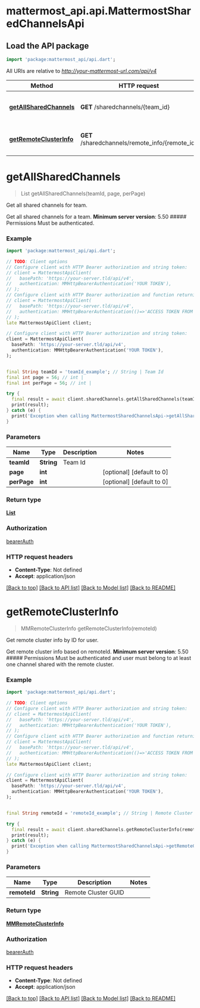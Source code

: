 # mattermost_api.api.MattermostSharedChannelsApi

## Load the API package
```dart
import 'package:mattermost_api/api.dart';
```

All URIs are relative to *http://your-mattermost-url.com/api/v4*

Method | HTTP request | Description
------------- | ------------- | -------------
[**getAllSharedChannels**](MattermostSharedChannelsApi.md#getallsharedchannels) | **GET** /sharedchannels/{team_id} | Get all shared channels for team.
[**getRemoteClusterInfo**](MattermostSharedChannelsApi.md#getremoteclusterinfo) | **GET** /sharedchannels/remote_info/{remote_id} | Get remote cluster info by ID for user.


# **getAllSharedChannels**
> List<MMSharedChannel> getAllSharedChannels(teamId, page, perPage)

Get all shared channels for team.

Get all shared channels for a team.  __Minimum server version__: 5.50  ##### Permissions Must be authenticated. 

### Example
```dart
import 'package:mattermost_api/api.dart';

// TODO: Client options
// Configure client with HTTP Bearer authorization and string token:
// client = MattermostApiClient(
//   basePath: 'https://your-server.tld/api/v4',
//   authentication: MMHttpBearerAuthentication('YOUR TOKEN'),
// );
// Configure client with HTTP Bearer authorization and function returning a string:
// client = MattermostApiClient(
//   basePath: 'https://your-server.tld/api/v4',
//   authentication: MMHttpBearerAuthentication(()=>'ACCESS TOKEN FROM FUNCTION'),
// );
late MattermostApiClient client;

// Configure client with HTTP Bearer authorization and string token:
client = MattermostApiClient(
  basePath: 'https://your-server.tld/api/v4',
  authentication: MMHttpBearerAuthentication('YOUR TOKEN'),
);


final String teamId = 'teamId_example'; // String | Team Id
final int page = 56; // int | 
final int perPage = 56; // int | 

try {
  final result = await client.sharedChannels.getAllSharedChannels(teamId, page, perPage);
  print(result);
} catch (e) {
  print('Exception when calling MattermostSharedChannelsApi->getAllSharedChannels: $e\n');
}

```

### Parameters

Name | Type | Description  | Notes
------------- | ------------- | ------------- | -------------
 **teamId** | **String**| Team Id | 
 **page** | **int**|  | [optional] [default to 0]
 **perPage** | **int**|  | [optional] [default to 0]

### Return type

[**List<MMSharedChannel>**](MMSharedChannel.md)

### Authorization

[bearerAuth](../GENERATED_README.md#bearerAuth)

### HTTP request headers

 - **Content-Type**: Not defined
 - **Accept**: application/json

[[Back to top]](#) [[Back to API list]](../GENERATED_README.md#documentation-for-api-endpoints) [[Back to Model list]](../GENERATED_README.md#documentation-for-models) [[Back to README]](../GENERATED_README.md)

# **getRemoteClusterInfo**
> MMRemoteClusterInfo getRemoteClusterInfo(remoteId)

Get remote cluster info by ID for user.

Get remote cluster info based on remoteId.  __Minimum server version__: 5.50  ##### Permissions Must be authenticated and user must belong to at least one channel shared with the remote cluster. 

### Example
```dart
import 'package:mattermost_api/api.dart';

// TODO: Client options
// Configure client with HTTP Bearer authorization and string token:
// client = MattermostApiClient(
//   basePath: 'https://your-server.tld/api/v4',
//   authentication: MMHttpBearerAuthentication('YOUR TOKEN'),
// );
// Configure client with HTTP Bearer authorization and function returning a string:
// client = MattermostApiClient(
//   basePath: 'https://your-server.tld/api/v4',
//   authentication: MMHttpBearerAuthentication(()=>'ACCESS TOKEN FROM FUNCTION'),
// );
late MattermostApiClient client;

// Configure client with HTTP Bearer authorization and string token:
client = MattermostApiClient(
  basePath: 'https://your-server.tld/api/v4',
  authentication: MMHttpBearerAuthentication('YOUR TOKEN'),
);


final String remoteId = 'remoteId_example'; // String | Remote Cluster GUID

try {
  final result = await client.sharedChannels.getRemoteClusterInfo(remoteId);
  print(result);
} catch (e) {
  print('Exception when calling MattermostSharedChannelsApi->getRemoteClusterInfo: $e\n');
}

```

### Parameters

Name | Type | Description  | Notes
------------- | ------------- | ------------- | -------------
 **remoteId** | **String**| Remote Cluster GUID | 

### Return type

[**MMRemoteClusterInfo**](MMRemoteClusterInfo.md)

### Authorization

[bearerAuth](../GENERATED_README.md#bearerAuth)

### HTTP request headers

 - **Content-Type**: Not defined
 - **Accept**: application/json

[[Back to top]](#) [[Back to API list]](../GENERATED_README.md#documentation-for-api-endpoints) [[Back to Model list]](../GENERATED_README.md#documentation-for-models) [[Back to README]](../GENERATED_README.md)

